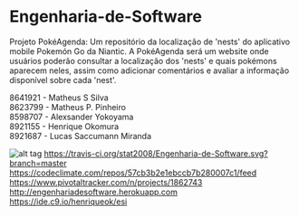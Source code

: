 # Engenharia-de-Software

Projeto PokéAgenda: Um repositório da localização de 'nests' do aplicativo mobile Pokemón Go da Niantic. A PokéAgenda será um website onde usuários poderão consultar a localização dos 'nests' e quais pokémons aparecem neles, assim como adicionar comentários e avaliar a informação disponível sobre cada 'nest'.  

8641921 - Matheus S Silva  
8623799 - Matheus P. Pinheiro  
8598707 - Alexsander Yokoyama  
8921155 - Henrique Okomura  
8921687 - Lucas Saccumann Miranda

![alt tag](https://travis-ci.org/stat2008/Engenharia-de-Software.svg?branch=master)
https://travis-ci.org/stat2008/Engenharia-de-Software.svg?branch=master 
https://codeclimate.com/repos/57cb3b2e1ebccb7b280007c1/feed  
https://www.pivotaltracker.com/n/projects/1862743  
http://engenhariadesoftware.herokuapp.com  
https://ide.c9.io/henriqueok/esi